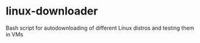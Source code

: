 # linux-downloader
Bash script for autodownloading of different Linux distros and testing them in VMs
